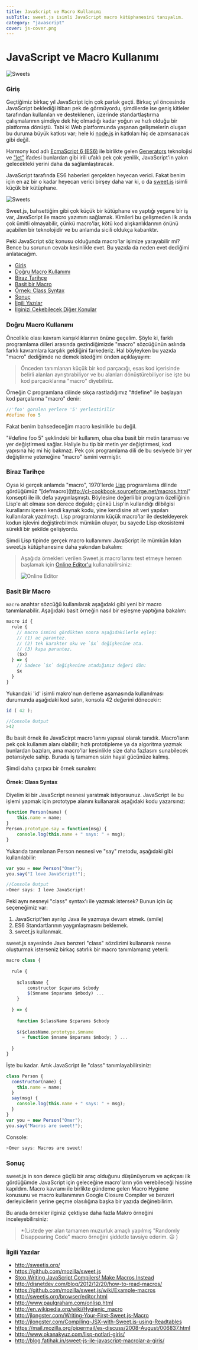 ```yaml
---
title: JavaScript ve Macro Kullanımı
subTitle: sweet.js isimli JavaScript macro kütüphanesini tanıyalım.
category: "javascript"
cover: js-cover.png
---
```


# JavaScript ve Macro Kullanımı

![Sweets](./patrick-fore-389419-unsplash.jpg)

### Giriş

Geçtiğimiz birkaç yıl JavaScript için çok parlak geçti. Birkaç yıl öncesinde JavaScript beklediği itibarı pek de görmüyordu, şimdilerde ise geniş kitleler tarafından kullanılan ve desteklenen, üzerinde standartlaştırma çalışmalarının şimdiye dek hiç olmadığı kadar yoğun ve hızlı olduğu bir platforma dönüştü. Tabi ki Web platformunda yaşanan gelişmelerin oluşan bu duruma büyük katkısı var; hele ki [node.js](http://nodejs.org/) in katkıları hiç de azımsanacak gibi değil.

Harmony kod adlı [EcmaScript 6 (ES6)](https://developer.mozilla.org/en/docs/Web/JavaScript/ECMAScript_6_support_in_Mozilla) ile birlikte gelen [Generators](http://modernweb.com/2014/02/10/replacing-callbacks-with-es6-generators/) teknolojisi ve ["let"](http://ariya.ofilabs.com/2013/05/es6-and-block-scope.html) ifadesi bunlardan gibi irili ufaklı pek çok yenilik, JavaScript'in yakın gelecekteki yerini daha da sağlamlaştıracak.

JavaScript tarafında ES6 haberleri gerçekten heyecan verici. Fakat benim için en az bir o kadar heyecan verici birşey daha var ki, o da [sweet.js](https://github.com/mozilla/sweet.js) isimli küçük bir kütüphane.

![Sweets](./sweetjs.png)

Sweet.js, bahsettiğim gibi çok küçük bir kütüphane ve yaptığı yegane bir iş var, JavaScript ile macro yazımını sağlamak. Kimileri bu gelişmeden ilk anda çok ümitli olmayabilir, çünkü macro'lar, kötü kod alışkanlıklarının önünü açabilen bir teknolojidir ve bu anlamda sicili oldukça kabarıktır. 

Peki JavaScript söz konusu olduğunda macro'lar işimize yarayabilir mi? Bence bu sorunun cevabı kesinlikle evet. Bu yazıda da neden evet dediğimi anlatacağım.

 - [Giriş](#giris)
 - [Doğru Macro Kullanımı](#dogru-macro-kullanimi)
 - [Biraz Tarihçe](#biraz-tarihce)
 - [Basit bir Macro](#basit-bir-macro)
 - [Örnek: Class Syntax](#ornek-class-syntax)
 - [Sonuç](#sonuc)
 - [İlgili Yazılar](#ilgili-yazilar)
 - [İlginizi Çekebilecek Diğer Konular](#ilginizi-cekebilecek-diger-konular)
 
 <a name="dogru-macro-kullanimi"></a>
 ### Doğru Macro Kullanımı
 
 Öncelikle olası kavram karışıklıklarının önüne geçelim. Şöyle ki, farklı programlama dilleri arasında gezindiğimizde "macro" sözcüğünün aslında farklı kavramlara karşılık geldiğini farkederiz. Hal böyleyken bu yazıda "macro" dediğimde ne demek istedğimi önden açıklayayım:
 
> Önceden tanımlanan küçük bir kod parçacığı, esas kod içerisinde belirli alanları ayrıştırabiliyor ve bu alanları dönüştürebiliyor ise işte bu kod parçacıklarına "macro" diyebiliriz.

Örneğin C programlana dilinde sıkça rastladığımız "#define" ile başlayan kod parçalarına "macro" denir:

```c
//'foo' gorulen yerlere '5' yerlestirilir
#define foo 5
```

Fakat benim bahsedeceğim macro kesinlikle  bu değil.

"#define foo 5" şeklindeki bir kullanım, olsa olsa basit bir metin taraması ve yer değiştirmesi sağlar. Haliyle bu tip bir metin yer değiştirmesi, kod yapısına hiç mi hiç bakmaz. Pek çok programlama dili de bu seviyede bir yer değiştirme yeteneğine "macro" ismini vermiştir.

 <a name="biraz-tarihce"></a>
 ### Biraz Tarihçe

Oysa ki gerçek anlamda "macro", 1970'lerde [Lisp](http://en.wikipedia.org/wiki/Lisp_(programming_language)) programlama dilinde gördüğümüz "[defmacro](http://cl-cookbook.sourceforge.net/macros.html" konsepti ile ilk defa yaygınlaşmıştı. Böylesine değerli bir program özelliğinin Lisp'e ait olması son derece doğaldı; çünkü Lisp'in kullandığı dilbilgisi kurallarını içeren kendi kaynak kodu, yine kendisine ait veri yapıları kullanılarak yazılmıştı. Lisp programlarını küçük macro'lar ile destekleyerek kodun işlevini değiştirebilmek mümkün oluyor, bu sayede Lisp ekosistemi sürekli bir şekilde gelişiyordu.

Şimdi Lisp tipinde gerçek macro kullanımını JavaScript ile mümkün kılan sweet.js kütüphanesine daha yakından bakalım:

> Aşağıda örnekleri verilen Sweet.js macro'larını test etmeye hemen başlamak için [Online Editor'u](http://sweetjs.org/browser/editor.html) kullanabilirsiniz:
>
> ![Online Editor](./online_editor.png)

 <a name="basit-bir-macro"></a>
 ### Basit Bir Macro
 
 `macro` anahtar sözcüğü kullanılarak aşağıdaki gibi yeni bir macro tanımlanabilir. Aşağıdaki basit örneğin nasıl bir eşleşme yaptığına bakalım:

```javascript
macro id {
  rule {
    // macro ismini gördükten sonra aşağıdakilerle eşleş:
    // (1) ac parantez.
    // (2) tek karakter oku ve `$x` değişkenine ata.
    // (3) kapa parantez.
    ($x)
  } => {
    // Sadece `$x` değişkenine atadığımız değeri dön:
    $x
  }
}
```

Yukarıdaki 'id' isimli makro'nun derleme aşamasında kullanılması durumunda aşağıdaki kod satırı, konsola 42 değerini dönecekir:

```javascript
id ( 42 );

//Console Output
>42
```

Bu basit örnek ile JavaScirpt macro'larını yapısal olarak tanıdık. Macro'ların pek çok kullanım alanı olabilir; hızlı prototipleme ya da algoritma yazmak bunlardan bazıları, ama macro'lar kesinlikle size daha fazlasını sunabilecek potansiyele sahip. Burada iş tamamen sizin hayal gücünüze kalmış.

Şimdi daha çarpıcı bir örnek sunalım:

 <a name="ornek-class-syntax"></a>
#### Örnek: Class Syntax

Diyelim ki bir JavaScript nesnesi yaratmak istiyorsunuz. JavaScript ile bu işlemi yapmak için prototype alanını kullanarak aşağıdaki kodu yazarsınız:

```javascript
function Person(name) {
    this.name = name;
}
Person.prototype.say = function(msg) {
    console.log(this.name + " says: " + msg);
}
```

Yukarıda tanımlanan Person nesnesi ve "say" metodu, aşağıdaki gibi kullanılabilir:

```javascript
var you = new Person("Omer");
you.say("I love JavaScript!");

//Console Output
>Omer says: I love JavaScript!
```

Peki aynı nesneyi "class" syntax'ı ile yazmak istersek? Bunun için üç seçeneğimiz var:

 1. JavaScript'ten ayrılıp Java ile yazmaya devam etmek. (smile)
 2. ES6 Standartlarının yaygınlaşmasını beklemek.
 3. sweet.js kullanmak.

sweet.js sayesinde Java benzeri "class" sözdizimi kullanarak nesne oluşturmak isterseniz birkaç satırlık bir macro tanımlamanız yeterli:

```javascript
macro class {
 
  rule {
 
    $className {
        constructor $cparams $cbody
        $($mname $mparams $mbody) ...
    }
 
  } => {
 
    function $className $cparams $cbody
 
    $($className.prototype.$mname
      = function $mname $mparams $mbody; ) ...
 
  }
}
```

İşte bu kadar. Artık JavaScript ile "class" tanımlayabilirsiniz:

```javascript
class Person {
  constructor(name) {
    this.name = name;
  }
  say(msg) {
    console.log(this.name + " says: " + msg);
  }
}
var you = new Person("Omer");
you.say("Macros are sweet!");
```
Console:
```javascript
>Omer says: Macros are sweet!
```
 <a name="sonuc"></a>
### Sonuç

sweet.js in son derece güçlü bir araç olduğunu düşünüyorum ve açıkçası ilk gördüğümde JavaScript için geleceğine macro'ların yön verebileceği hissine kapıldım. Macro kavramı ile birlikte gündeme gelen Macro Hygiene konusunu ve macro kullanımının Google Closure Compiler ve benzeri derleyicilerin yerine geçme olasılığına başka bir yazıda değinebilirim. 

Bu arada örnekler ilginizi çektiyse daha fazla Makro örneğini inceleyebilirsiniz:

> *(Listede yer alan tamamen muzurluk amaçlı yapılmış "Randomly Disappearing Code" macro örneğini şiddetle tavsiye ederim. :smiley: )

 <a name="ilgili-yazilar"></a>
### İlgili Yazılar

 - http://sweetjs.org/
 - https://github.com/mozilla/sweet.js
 - [Stop Writing JavaScript Compilers! Make Macros Instead](http://jlongster.com/Stop-Writing-JavaScript-Compilers--Make-Macros-Instead)
 - http://disnetdev.com/blog/2012/12/20/how-to-read-macros/
 - https://github.com/mozilla/sweet.js/wiki/Example-macros
 - http://sweetjs.org/browser/editor.html
 - http://www.paulgraham.com/onlisp.html
 - http://en.wikipedia.org/wiki/Hygienic_macro
 - http://jlongster.com/Writing-Your-First-Sweet.js-Macro
 - http://jlongster.com/Compiling-JSX-with-Sweet.js-using-Readtables
 - https://mail.mozilla.org/pipermail/es-discuss/2008-August/006837.html
 - http://www.okanakyuz.com/lisp-notlari-giris/
 - http://blog.fatihak.in/sweet-js-ile-javascript-macrolar-a-giris/
